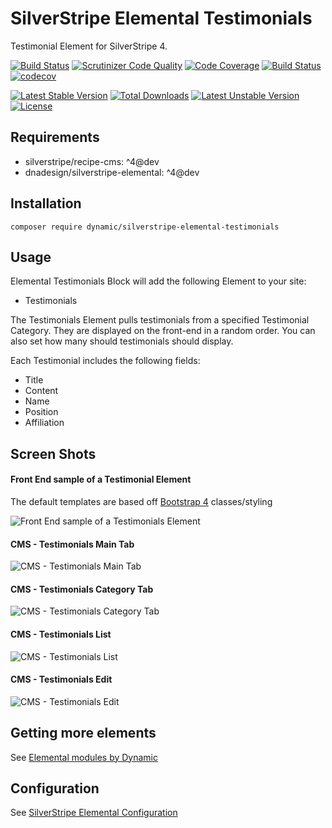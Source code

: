 # SilverStripe Elemental Testimonials

Testimonial Element for SilverStripe 4.

[![Build Status](https://travis-ci.org/dynamic/silverstripe-elemental-testimonials.svg?branch=master)](https://travis-ci.org/dynamic/silverstripe-elemental-testimonials)
[![Scrutinizer Code Quality](https://scrutinizer-ci.com/g/dynamic/silverstripe-elemental-testimonials/badges/quality-score.png?b=master)](https://scrutinizer-ci.com/g/dynamic/silverstripe-elemental-testimonials/?branch=master)
[![Code Coverage](https://scrutinizer-ci.com/g/dynamic/silverstripe-elemental-testimonials/badges/coverage.png?b=master)](https://scrutinizer-ci.com/g/dynamic/silverstripe-elemental-testimonials/?branch=master)
[![Build Status](https://scrutinizer-ci.com/g/dynamic/silverstripe-elemental-testimonials/badges/build.png?b=master)](https://scrutinizer-ci.com/g/dynamic/silverstripe-elemental-testimonials/build-status/master)
[![codecov](https://codecov.io/gh/dynamic/silverstripe-elemental-testimonials/branch/master/graph/badge.svg)](https://codecov.io/gh/dynamic/silverstripe-elemental-testimonials)

[![Latest Stable Version](https://poser.pugx.org/dynamic/silverstripe-elemental-testimonials/v/stable)](https://packagist.org/packages/dynamic/silverstripe-elemental-testimonials)
[![Total Downloads](https://poser.pugx.org/dynamic/silverstripe-elemental-testimonials/downloads)](https://packagist.org/packages/dynamic/silverstripe-elemental-testimonials)
[![Latest Unstable Version](https://poser.pugx.org/dynamic/silverstripe-elemental-testimonials/v/unstable)](https://packagist.org/packages/dynamic/silverstripe-elemental-testimonials)
[![License](https://poser.pugx.org/dynamic/silverstripe-elemental-testimonials/license)](https://packagist.org/packages/dynamic/silverstripe-elemental-testimonials)

## Requirements

* silverstripe/recipe-cms: ^4@dev
* dnadesign/silverstripe-elemental: ^4@dev

## Installation

`composer require dynamic/silverstripe-elemental-testimonials`

## Usage

Elemental Testimonials Block will add the following Element to your site:

* Testimonials

The Testimonials Element pulls testimonials from a specified Testimonial Category. They are displayed on the front-end in a random order. You can also set how many should testimonials should display.

Each Testimonial includes the following fields:

* Title
* Content
* Name
* Position
* Affiliation

## Screen Shots

#### Front End sample of a Testimonial Element
The default templates are based off [Bootstrap 4](https://getbootstrap.com/) classes/styling

![Front End sample of a Testimonials Element](./readme-images/testimonial-block-sample.jpg)

#### CMS - Testimonials Main Tab
![CMS - Testimonials Main Tab](./readme-images/testimonial-block-cms-main.jpg)

#### CMS - Testimonials Category Tab
![CMS - Testimonials Category Tab](./readme-images/testimonial-block-cms-categories.jpg)

#### CMS - Testimonials List
![CMS - Testimonials List](./readme-images/testimonial-block-cms-testimonial-list.jpg)

#### CMS - Testimonials Edit
![CMS - Testimonials Edit](./readme-images/testimonial-block-cms-testimonial-edit.jpg)

## Getting more elements

See [Elemental modules by Dynamic](https://github.com/dynamic/silverstripe-elemental-blocks#getting-more-elements)

## Configuration

See [SilverStripe Elemental Configuration](https://github.com/dnadesign/silverstripe-elemental#configuration)
